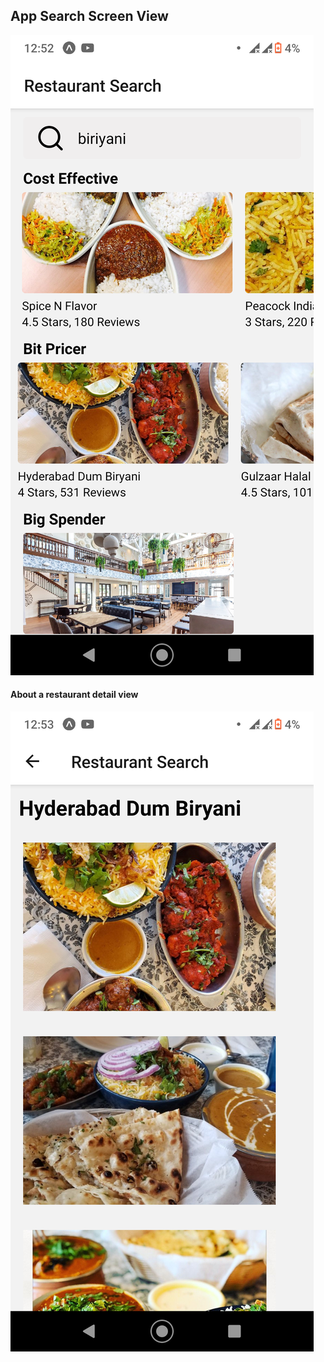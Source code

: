 ## App Search Screen View
![photo1](./assets/1.png)
#### About a restaurant detail view
![photo2](./assets/2.png)
